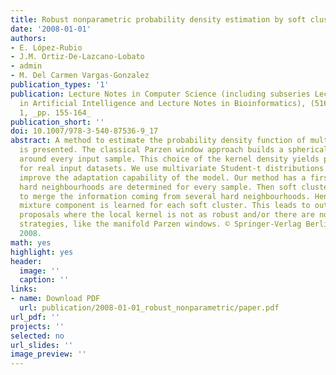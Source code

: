 ```yaml
---
title: Robust nonparametric probability density estimation by soft clustering
date: '2008-01-01'
authors:
- E. López-Rubio
- J.M. Ortiz-De-Lazcano-Lobato
- admin
- M. Del Carmen Vargas-Gonzalez
publication_types: '1'
publication: Lecture Notes in Computer Science (including subseries Lecture Notes
  in Artificial Intelligence and Lecture Notes in Bioinformatics), (5163 LNCS), PART
  1, _pp. 155-164_
publication_short: ''
doi: 10.1007/978-3-540-87536-9_17
abstract: A method to estimate the probability density function of multivariate distributions
  is presented. The classical Parzen window approach builds a spherical Gaussian density
  around every input sample. This choice of the kernel density yields poor robustness
  for real input datasets. We use multivariate Student-t distributions in order to
  improve the adaptation capability of the model. Our method has a first stage where
  hard neighbourhoods are determined for every sample. Then soft clusters are considered
  to merge the information coming from several hard neighbourhoods. Hence, a specific
  mixture component is learned for each soft cluster. This leads to outperform other
  proposals where the local kernel is not as robust and/or there are no smoothing
  strategies, like the manifold Parzen windows. © Springer-Verlag Berlin Heidelberg
  2008.
math: yes
highlight: yes
header:
  image: ''
  caption: ''
links:
- name: Download PDF
  url: publication/2008-01-01_robust_nonparametric/paper.pdf
url_pdf: ''
projects: ''
selected: no
url_slides: ''
image_preview: ''
---
```

